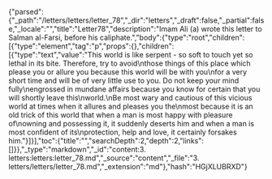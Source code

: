 {"parsed":{"_path":"/letters/letters/letter_78","_dir":"letters","_draft":false,"_partial":false,"_locale":"","title":"Letter78","description":"Imam Ali (a) wrote this letter to Salman al-Farsi, before his caliphate.","body":{"type":"root","children":[{"type":"element","tag":"p","props":{},"children":[{"type":"text","value":"This world is like serpent - so soft to touch yet so lethal in its bite. Therefore, try to avoid\nthose things of this place which please you or allure you because this world will be with you\nfor a very short time and will be of very little use to you. Do not keep your mind fully\nengrossed in mundane affairs because you know for certain that you will shortly leave this\nworld.\nBe most wary and cautious of this vicious world at times when it allures and pleases you the\nmost because it is an old trick of this world that when a man is most happy with pleasure of\nowning and possessing it, it suddenly deserts him and when a man is most confident of its\nprotection, help and love, it certainly forsakes him."}]}],"toc":{"title":"","searchDepth":2,"depth":2,"links":[]}},"_type":"markdown","_id":"content:3. letters:letters:letter_78.md","_source":"content","_file":"3. letters/letters/letter_78.md","_extension":"md"},"hash":"HGjXLUBRXD"}
